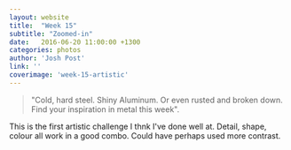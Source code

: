 ```yaml
---
layout: website
title:  "Week 15"
subtitle: "Zoomed-in"
date:   2016-06-20 11:00:00 +1300
categories: photos
author: 'Josh Post'
link: ''
coverimage: 'week-15-artistic'
---
```


> "Cold, hard steel. Shiny Aluminum. Or even rusted and broken down. Find your inspiration in metal this week".

This is the first artistic challenge I thnk I've done well at. Detail, shape, colour all work in a good combo. Could have perhaps used more contrast.